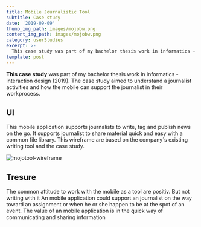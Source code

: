 ```yaml
---
title: Mobile Journalistic Tool
subtitle: Case study
date: '2019-09-09'
thumb_img_path: images/mojobw.png
content_img_path: images/mojobw.png
category: userStudies
excerpt: >-
  This case study was part of my bachelor thesis work in informatics - interaction design (2019). The case study aimed to understand a journalist activities and how the mobile can support the journalist in their workprocess.
template: post
---
```


**This case study** was part of my bachelor thesis work in informatics - interaction design (2019). The case study aimed to understand a journalist activities and how the mobile can support the journalist in their workprocess.

## UI
This mobile application supports journalists to write, tag and publish news on the go.
It supports journalist to share material quick and easy with a common file library. 
This wireframe are based on the company´s existing writing tool and the case study.

![mojotool-wireframe](/images/mojo.png)

## Tresure

The common attitude to work with the mobile as a tool are positiv. But not writing with it
An mobile application could support an journalist on the way toward an assignment or when he or she happen to be at the spot of an event.
The value of an mobile application is in the quick way of communicating and sharing information
